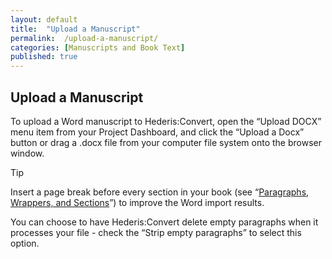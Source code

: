```yaml
---
layout: default
title:  "Upload a Manuscript"
permalink:  /upload-a-manuscript/
categories: [Manuscripts and Book Text]
published: true
---
```


<section data-type="chapter" class="hsecchapter" data-hederis-type="hsecchapter" id="upload-a-manuscript" data-pi-attrs="id: upload-a-manuscript" role="doc-chapter" title="Upload a Manuscript"><h1 data-hederis-type="hblkchaptitle" class="hblkchaptitle" id="plgjZJSCI">Upload a Manuscript</h1>
    <p class="hblkp" data-hederis-type="hblkp" id="pQHWSY3nD">To upload a Word manuscript to Hederis:Convert, open the &#8220;Upload DOCX&#8221; menu item from your Project Dashboard, and click the &#8220;Upload a Docx&#8221; button or drag a .docx file from your computer file system onto the browser window.</p>
    <aside class="hwprbox box" data-hederis-type="hwprbox" id="pJyfJxsau" data-type="sidebar"><p class="hblktype" data-hederis-type="hblktype" id="pOoEqC7TK">Tip</p>
    <p class="hblkp" data-hederis-type="hblkp" id="pHQ5DQNN6">Insert a page break before every section in your book (see &#8220;<a href="{% post_url 2019-05-22-13-ParagraphsWrappersandSections %}"><span class="Hyperlink">Paragraphs, Wrappers, and Sections</span></a>&#8221;) to improve the Word import results.</p>
    </aside>
    <p class="hblkp" data-hederis-type="hblkp" id="pjDxpOnaz">You can choose to have Hederis:Convert delete empty paragraphs when it processes your file - check the &#8220;Strip empty paragraphs&#8221; to select this option.</p>
    </section>
    